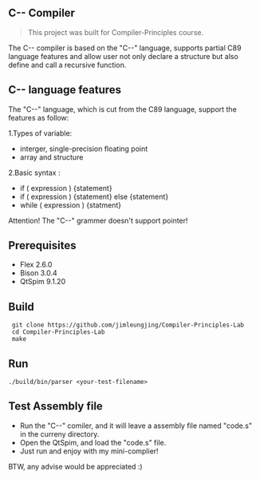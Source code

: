 C-- Compiler
---

> This project was built for Compiler-Principles course.

The C-- compiler is based on the "C--" language, supports partial C89 language features and allow user not only declare a structure but also define and call a recursive function.  

## C-- language features
The "C--" language, which is cut from the C89 language, support the features as follow:

1.Types of variable: 
- interger, single-precision floating point
- array and structure

2.Basic syntax :
- if ( expression ) {statement}
- if ( expression ) {statement} else {statement}
- while ( expression ) {statment}

Attention! The "C--" grammer doesn't support pointer!

## Prerequisites
- Flex 2.6.0
- Bison 3.0.4
- QtSpim 9.1.20
## Build 
```shell
 git clone https://github.com/jimleungjing/Compiler-Principles-Lab
 cd Compiler-Principles-Lab
 make
```

## Run 
```shell
./build/bin/parser <your-test-filename>
```
    
## Test Assembly file
- Run the "C--" comiler, and it will leave a assembly file named "code.s" in the curreny directory.
- Open the QtSpim, and load the "code.s" file.
- Just run and enjoy with my mini-complier!

BTW, any advise would be appreciated :)
